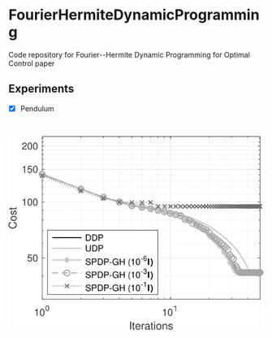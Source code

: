 # FourierHermiteDynamicProgramming
Code repository for Fourier--Hermite Dynamic Programming for Optimal Control paper

<!-- ROADMAP -->
## Experiments

- [x] Pendulum

<!-- pendulum experiment -->
<br />

![Pendulum](./images/pendulum_cov_spdp-eps-converted-to-1.png)